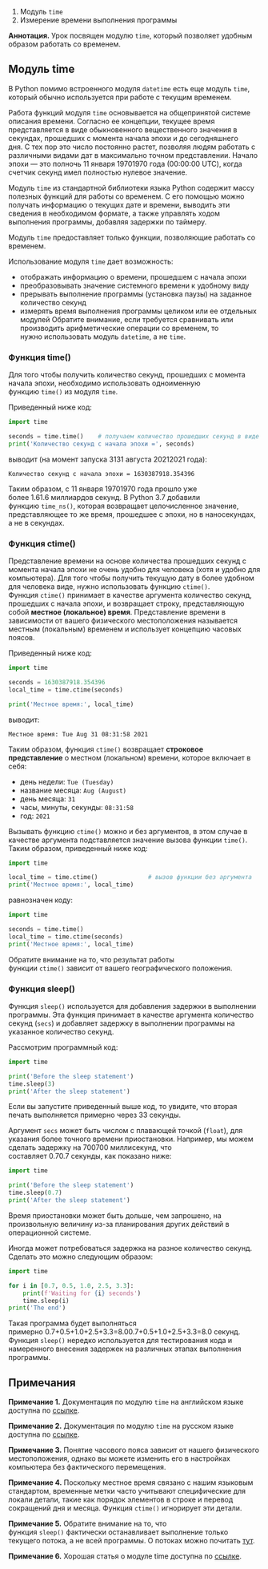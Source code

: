 
1. Модуль `time`
2. Измерение времени выполнения программы

**Аннотация.** Урок посвящен модулю `time`, который позволяет удобным образом работать со временем.

## Модуль time

В Python помимо встроенного модуля `datetime` есть еще модуль `time`, который обычно используется при работе с текущим временем.

Работа функций модуля `time` основывается на общепринятой системе описания времени. Согласно ее концепции, текущее время представляется в виде обыкновенного вещественного значения в секундах, прошедших с момента начала эпохи и до сегодняшнего дня. С тех пор это число постоянно растет, позволяя людям работать с различными видами дат в максимально точном представлении.
Начало эпохи — это полночь 11 января 19701970 года (00:00:00 UTC), когда счетчик секунд имел полностью нулевое значение.

Модуль `time` из стандартной библиотеки языка Python содержит массу полезных функций для работы со временем. С его помощью можно получать информацию о текущих дате и времени, выводить эти сведения в необходимом формате, а также управлять ходом выполнения программы, добавляя задержки по таймеру.

Модуль `time` предоставляет только функции, позволяющие работать со временем.

Использование модуля `time` дает возможность:

- отображать информацию о времени, прошедшем с начала эпохи
- преобразовывать значение системного времени к удобному виду
- прерывать выполнение программы (установка паузы) на заданное количество секунд
- измерять время выполнения программы целиком или ее отдельных модулей
Обратите внимание, если требуется сравнивать или производить арифметические операции со временем, то нужно использовать модуль `datetime`, а не `time`.

### Функция time()

Для того чтобы получить количество секунд, прошедших с момента начала эпохи, необходимо использовать одноименную функцию `time()` из модуля `time`.

Приведенный ниже код:

```python
import time

seconds = time.time()    # получаем количество прошедших секунд в виде float числа
print('Количество секунд с начала эпохи =', seconds)
```

выводит (на момент запуска 3131 августа 20212021 года):

```no-highlight
Количество секунд с начала эпохи = 1630387918.354396
```

Таким образом, с 11 января 19701970 года прошло уже более 1.61.6 миллиардов секунд.
В Python 3.7 добавили функцию `time_ns()`, которая возвращает целочисленное значение, представляющее то же время, прошедшее с эпохи, но в наносекундах, а не в секундах.

### Функция ctime()

Представление времени на основе количества прошедших секунд с момента начала эпохи не очень удобно для человека (хотя и удобно для компьютера). Для того чтобы получить текущую дату в более удобном для человека виде, нужно использовать функцию `ctime()`. Функция `ctime()` принимает в качестве аргумента количество секунд, прошедших с начала эпохи, и возвращает строку, представляющую собой **местное (локальное) время**.
Представление времени в зависимости от вашего физического местоположения называется местным (локальным) временем и использует концепцию часовых поясов.

Приведенный ниже код:

```python
import time

seconds = 1630387918.354396
local_time = time.ctime(seconds)

print('Местное время:', local_time)
```

выводит:

```no-highlight
Местное время: Tue Aug 31 08:31:58 2021
```

Таким образом, функция `ctime()` возвращает **строковое представление** о местном (локальном) времени, которое включает в себя:

- день недели: `Tue (Tuesday)`
- название месяца: `Aug (August)`
- день месяца: `31`
- часы, минуты, секунды: `08:31:58`
- год: `2021`

Вызывать функцию `ctime()` можно и без аргументов, в этом случае в качестве аргумента подставляется значение вызова функции `time()`. Таким образом, приведенный ниже код:

```python
import time

local_time = time.ctime()              # вызов функции без аргумента
print('Местное время:', local_time)
```

равнозначен коду:

```python
import time

seconds = time.time()
local_time = time.ctime(seconds)
print('Местное время:', local_time)
```

Обратите внимание на то, что результат работы функции `ctime()` зависит от вашего географического положения.

### Функция sleep()

Функция `sleep()` используется для добавления задержки в выполнении программы. Эта функция принимает в качестве аргумента количество секунд (`secs`) и добавляет задержку в выполнении программы на указанное количество секунд.

Рассмотрим программный код:

```python
import time 

print('Before the sleep statement')
time.sleep(3)
print('After the sleep statement')
```

Если вы запустите приведенный выше код, то увидите, что вторая печать выполняется примерно через 33 секунды.

Аргумент `secs` может быть числом с плавающей точкой (`float`), для указания более точного времени приостановки. Например, мы можем сделать задержку на 700700 миллисекунд, что составляет 0.70.7 секунды, как показано ниже:

```python
import time 

print('Before the sleep statement')
time.sleep(0.7)
print('After the sleep statement')
```

Время приостановки может быть дольше, чем запрошено, на произвольную величину из-за планирования других действий в операционной системе.

Иногда может потребоваться задержка на разное количество секунд. Сделать это можно следующим образом:

```python
import time

for i in [0.7, 0.5, 1.0, 2.5, 3.3]:
    print(f'Waiting for {i} seconds')
    time.sleep(i)
print('The end')
```

Такая программа будет выполняться примерно 0.7+0.5+1.0+2.5+3.3=8.00.7+0.5+1.0+2.5+3.3=8.0 секунд.
Функция `sleep()` нередко используется для тестирования кода и намеренного внесения задержек на различных этапах выполнения программы.

## Примечания

**Примечание 1.** Документация по модулю `time` на английском языке доступна по [ссылке](https://docs.python.org/3/library/time.html).

**Примечание 2.** Документация по модулю `time` на русском языке доступна по [ссылке](https://docs-python.ru/standart-library/modul-time-python/).

**Примечание 3.** Понятие часового пояса зависит от нашего физического местоположения, однако вы можете изменить его в настройках компьютера без фактического перемещения.

**Примечание 4.** Поскольку местное время связано с нашим языковым стандартом, временные метки часто учитывают специфические для локали детали, такие как порядок элементов в строке и перевод сокращений дня и месяца. Функция `ctime()` игнорирует эти детали.

**Примечание 5.** Обратите внимание на то, что функция `sleep()` фактически останавливает выполнение только текущего потока, а не всей программы. О потоках можно почитать [тут](https://ru.wikipedia.org/wiki/%D0%9F%D0%BE%D1%82%D0%BE%D0%BA_%D0%B2%D1%8B%D0%BF%D0%BE%D0%BB%D0%BD%D0%B5%D0%BD%D0%B8%D1%8F).

**Примечание 6.** Хорошая статья о модуле time доступна по [ссылке](https://proglib.io/p/nazad-v-budushchee-prakticheskoe-rukovodstvo-po-puteshestviyu-vo-vremeni-s-python-2019-12-01).


